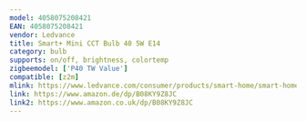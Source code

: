 ```yaml
---
model: 4058075208421
EAN: 4058075208421
vendor: Ledvance
title: Smart+ Mini CCT Bulb 40 5W E14
category: bulb
supports: on/off, brightness, colortemp
zigbeemodel: ['P40 TW Value']
compatible: [z2m]
mlink: https://www.ledvance.com/consumer/products/smart-home/smart-home-products-with-zigbee-technology/smart-home-lamps/classic-lamps-with-zigbee-technology/smart-mini-bulb-tunable-white/index.jsp
link: https://www.amazon.de/dp/B08KY9Z8JC
link2: https://www.amazon.co.uk/dp/B08KY9Z8JC
---
```

